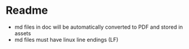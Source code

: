 # Readme
- md files in doc will be automatically converted to PDF and stored in assets
- md files must have linux line endings (LF)
